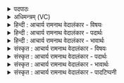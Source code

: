 <details><summary>पदपाठः</summary>

ति꣣स्रः꣢। वा꣡चः꣢꣯। उत्। ई꣣रते। गा꣡वः꣢꣯। मि꣣मन्ति। धेन꣡वः꣢। ह꣡रिः꣢꣯। ए꣣ति। क꣡नि꣢꣯क्रदत्। ४७१।
</details>

<details><summary>अधिमन्त्रम् (VC)</summary>

- पवमानः सोमः
- त्रित आप्त्यः
- गायत्री
- षड्जः
- पावमानं काण्डम्
</details>

<details><summary>हिन्दी : आचार्य रामनाथ वेदालंकार - विषयः</summary>

अगले मन्त्र में आनन्द-रस के झरने का वर्णन है।
</details>

<details><summary>हिन्दी : आचार्य रामनाथ वेदालंकार - पदार्थः</summary>

पदार्थान्वयभाषाः -  (तिस्रः वाचः) ऋग्, यजुः, साम रूप तीन वाणियाँ (उदीरते) उठ रही हैं, ऐसा प्रतीत होता है मानो (धेनवः) नवप्रसूत दुधारू (गावः) गौएँ (मिमन्ति) बछड़ों के प्रति रंभा रही हों। (हरिः) कल्मषहारी, आनन्दमय सोमरस का झरना (कनिक्रदत्) झर-झर शब्द करता हुआ (एति) उपासकों की मनोभूमि पर झर रहा है ॥५॥ इस मन्त्र में व्यङ्ग्योत्प्रेक्षा, स्वभावोक्ति और अनुप्रास अलङ्कार हैं ॥५॥
</details>

<details><summary>हिन्दी : आचार्य रामनाथ वेदालंकार - भावार्थः</summary>

भावार्थभाषाः -  परमात्मा की आराधना में लीन जन पुनः-पुनः ऋग्, यजुः, साम रूप वाणियों का उच्चारण कर रहे हैं, मानो बछड़ों के प्रति प्रेम में भरी हुई धेनुएँ रंभा रही हों। उपासकों की मनोभूमियाँ रसनिधि परमात्मा के पास से प्रस्नुत आनन्दरस के झरने में नहा रही हैं। अहो, कैसा आनन्दमय वातावरण है ॥५॥
</details>

<details><summary>संस्कृत : आचार्य रामनाथ वेदालंकार - विषयः</summary>

अथानन्दरसनिर्झरं वर्णयति।
</details>

<details><summary>संस्कृत : आचार्य रामनाथ वेदालंकार - पदार्थः</summary>

पदार्थान्वयभाषाः -  (तिस्रः वाचः) ऋग्यजुःसामलक्षणाः (उदीरते) उद्गच्छन्ति, (धेनवः) नवप्रसूताः प्रस्नुतपयोधराः (गावः) पयस्विन्यः इव (मिमन्ति) तर्णकान् प्रति शब्दायन्ते। माङ् माने शब्दे च। परस्मैपदं छान्दसम्। (हरिः) कल्मषहारी आनन्दमयः सोमरसनिर्झरः। हरिः सोमो हरितवर्णः इति निरुक्तम् ४।१९। (कनिक्रदत्) झर-झर शब्दं कुर्वन् (एति) उपासकानां मानसभुवि निर्झरति। क्रदि आह्वाने रोदने च। ‘दाधर्तिदर्धर्ति० अ० ७।४।६५’ इति क्रन्दर्यङ्लुगन्तस्य शतरि अभ्यासस्य चुत्वाभावो निगागमश्च निपात्यते ॥५॥ अत्र व्यङ्ग्योत्प्रेक्षा स्वभावोक्तिरनुप्रासश्चालङ्कारः ॥५॥
</details>

<details><summary>संस्कृत : आचार्य रामनाथ वेदालंकार - भावार्थः</summary>

भावार्थभाषाः -  परमात्माराधने लीना जनाः प्रेम्णा मुहुर्मुहुर्ऋग्यजुःसामलक्षणा वाच उदीरयन्ति। मन्ये वत्सान् प्रति स्नेहाकुला धेनवः शब्दायन्ते। उपासकानां मानसभूमयो रसनिधेः परमात्मनः सकाशात् प्रस्नुतेनानन्दरसनिर्झरेण स्नाता जायन्ते। अहो, कीदृशमानन्दमयं वातावरणं वर्तते ॥५॥
</details>

<details><summary>संस्कृत : आचार्य रामनाथ वेदालंकार - पादटिप्पनी</summary>

टिप्पणी:   १. ऋ० ९।३३।४, साम० ८६९।
</details>